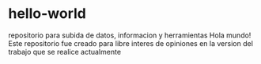 # hello-world
repositorio para subida de datos, informacion y herramientas
Hola mundo!
Este repositorio fue creado para libre interes de opiniones en la version del trabajo que se realice actualmente
